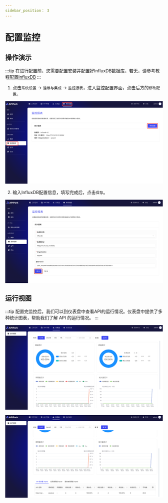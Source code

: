 ```yaml
---
sidebar_position： 3
---
```


# 配置监控

## 操作演示
:::tip
在进行配置前，您需要配置安装并配置好InfluxDB数据库，若无，请参考教程[配置InfluxDB](../../install.md#配置InfluxDB)
:::

1. 点击`系统设置` -> `运维与集成` -> `监控报表`，进入监控配置界面，点击后方的`修改配置`。

![](images/2024-08-27/48a5cd9dae373a9628198be4804a76aba0df9e7a16b1a68fb78422c12f5f3ff6.png)  

2. 输入InfluxDB配置信息，填写完成后，点击`保存`。

![](images/2024-08-27/5ab370e196fddc2847f261d444ca95036671da5afcfaa15d40779f9f626a5896.png)  


## 运行视图
:::tip
配置完监控后，我们可以到仪表盘中查看API的运行情况。仪表盘中提供了多种统计图表，帮助我们了解 API 的运行情况。
:::

![](images/2024-08-27/d0dde3595603e9cbeab157d8acae61985ea800641f0b500c0e7669f5f12d8916.png)  

![](images/2024-08-27/8d2867191fc611ef26b78bb768794363d48c94479ac77a1f7696b41325877ae1.png)  
